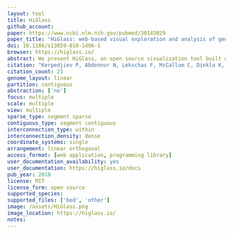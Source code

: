 ```yaml
---
layout: tool 
title: HiGlass
github_account: 
paper: https://www.ncbi.nlm.nih.gov/pubmed/30143029
paper_title: "HiGlass: web-based visual exploration and analysis of genome interaction maps"
doi: 10.1186/s13059-018-1486-1
browser: https://higlass.io/
abstract: We present HiGlass, an open source visualization tool built on web technologies that provides a rich interface for rapid, multiplex, and multiscale navigation of 2D genomic maps alongside 1D genomic tracks, allowing users to combine various data types, synchronize multiple visualization modalities, and share fully customizable views with others. We demonstrate its utility in exploring different experimental conditions, comparing the results of analyses, and creating interactive snapshots to share with collaborators and the broader public. HiGlass is accessible online at http://higlass.io and is also available as a containerized application that can be run on any platform.
citation: "Kerpedjiev P, Abdennur N, Lekschas F, McCallum C, Dinkla K, Strobelt H, et al. HiGlass: web-based visual exploration and analysis of genome interaction maps. Genome Biol. biorxiv.org; 2018;19: 125."
citation_count: 23
genome_layout: linear
partition: contiguous
abstraction: ['no']
focus: multiple
scale: multiple
view: multiple
sparse_type: segment sparse
contiguous_type: segment contiguous
interconnection_type: within
interconnection_density: dense
coordinate_systems: single
arrangement: linear orthogonal
access_format: [web application, programming library]
user_documentation_availability: yes
user_documentation: https://higlass.io/docs
pub_year: 2018
license: MIT
license_form: open source
supported_species: 
supported_files: ['bed', 'other']
image: /assets/HiGlass.png
image_location: https://higlass.io/
notes: 
---
```

